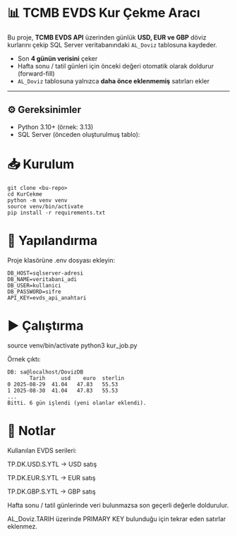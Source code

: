 # 📊 TCMB EVDS Kur Çekme Aracı

Bu proje, **TCMB EVDS API** üzerinden günlük **USD, EUR ve GBP** döviz kurlarını çekip SQL Server veritabanındaki `AL_Doviz` tablosuna kaydeder.

- Son **4 günün verisini** çeker  
- Hafta sonu / tatil günleri için önceki değeri otomatik olarak doldurur (forward-fill)  
- `AL_Doviz` tablosuna yalnızca **daha önce eklenmemiş** satırları ekler  

---

## ⚙️ Gereksinimler

- Python 3.10+ (örnek: 3.13)
- SQL Server (önceden oluşturulmuş tablo):

# 📥 Kurulum
```
git clone <bu-repo>
cd KurCekme
python -m venv venv
source venv/bin/activate
pip install -r requirements.txt
```


# 🔑 Yapılandırma

Proje klasörüne .env dosyası ekleyin:
```
DB_HOST=sqlserver-adresi
DB_NAME=veritabani_adi
DB_USER=kullanici
DB_PASSWORD=sifre
API_KEY=evds_api_anahtari
```

# ▶️ Çalıştırma
source venv/bin/activate
python3 kur_job.py

Örnek çıktı:
```
DB: sa@localhost/DovizDB
       Tarih     usd    euro  sterlin
0 2025-08-29  41.04   47.83   55.53
1 2025-08-30  41.04   47.83   55.53
...
Bitti. 6 gün işlendi (yeni olanlar eklendi).

```

# 📝 Notlar

Kullanılan EVDS serileri:

TP.DK.USD.S.YTL → USD satış

TP.DK.EUR.S.YTL → EUR satış

TP.DK.GBP.S.YTL → GBP satış

Hafta sonu / tatil günlerinde veri bulunmazsa son geçerli değerle doldurulur.

AL_Doviz.TARIH üzerinde PRIMARY KEY bulunduğu için tekrar eden satırlar eklenmez.


